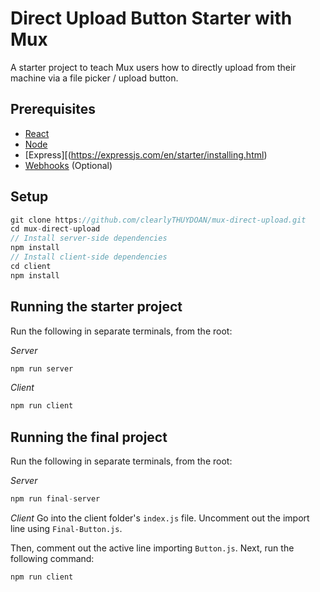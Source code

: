 # Direct Upload Button Starter with Mux

A starter project to teach Mux users how to directly upload from their machine via a file picker / upload button.

## Prerequisites
- [React](https://reactjs.org/docs/getting-started.html)
- [Node](https://nodejs.org/en/)
- [Express][(https://expressjs.com/en/starter/installing.html)
- [Webhooks](https://www.getvero.com/resources/webhooks/) (Optional)

## Setup
```javascript
git clone https://github.com/clearlyTHUYDOAN/mux-direct-upload.git
cd mux-direct-upload
// Install server-side dependencies
npm install
// Install client-side dependencies
cd client
npm install
```

## Running the starter project

Run the following in separate terminals, from the root:

*Server*
```javascript
npm run server
```

*Client*
```javascript
npm run client
```

## Running the final project

Run the following in separate terminals, from the root:

*Server*
```javascript
npm run final-server
```

*Client*
Go into the client folder's `index.js` file. Uncomment out the import line using `Final-Button.js`.

Then, comment out the active line importing `Button.js`. Next, run the following command:

```javascript
npm run client
```
